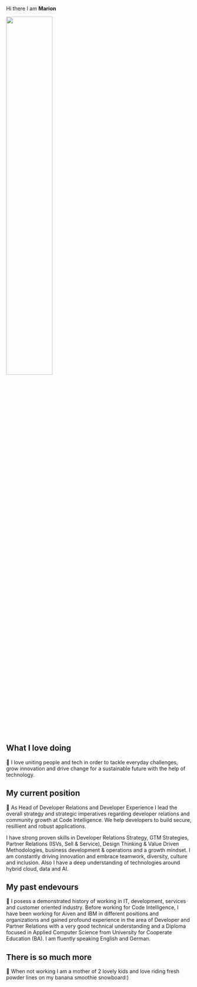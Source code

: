 Hi there I am **Marion**

<img src="https://github.com/MarionNehring/MarionNehring/assets/127305123/1ee0bdaa-eea2-43c2-b7a6-ce0e4a77063f" height="50%" width="50%">

## What I love doing
💞 I love uniting people and tech in order to tackle everyday challenges, grow innovation and drive change for a sustainable future with the help of technology. 

## My current position
:avocado: As Head of Developer Relations and Developer Experience I lead the overall strategy and strategic imperatives regarding developer relations and community growth at Code Intelligence. We help developers to build secure, resillient and robust applications.

I have strong proven skills in Developer Relations Strategy, GTM Strategies, Partner Relations (ISVs, Sell & Service), Design Thinking & Value Driven Methodologies, business development & operations and a growth mindset.
I am constantly driving innovation and embrace teamwork, diversity, culture and inclusion. Also I have a deep understanding of technologies around hybrid cloud, data and AI.

## My past endevours
🌱 I posess a demonstrated history of working in IT, development, services and customer oriented industry. 
Before working for Code Intelligence, I have been working for Aiven and IBM in different positions and organizations and gained profound experience in the area of Developer and Partner Relations with a very good technical understanding and a Diploma focused in Applied Computer Science from University for Cooperate Education (BA). 
I am fluently speaking English and German.

## There is so much more
:rocket: When not working I am a mother of 2 lovely kids and love riding fresh powder lines on my banana smoothie snowboard:)
<!---

MarionNehring/MarionNehring is a ✨ special ✨ repository because its `README.md` (this file) appears on your GitHub profile.
You can click the Preview link to take a look at your changes.
--->
